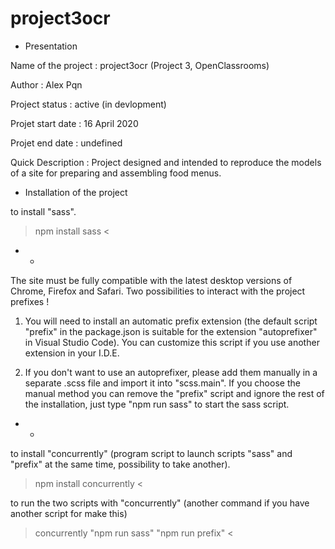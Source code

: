 # project3ocr

* Presentation

Name of the project : project3ocr (Project 3, OpenClassrooms)

Author : Alex Pqn

Project status : active (in devlopment)

Projet start date : 16 April 2020

Projet end date : undefined

Quick Description : Project designed and intended to reproduce the models of a site for preparing and assembling food menus.



* Installation of the project

to install "sass".
> npm install sass <

- -
The site must be fully compatible with the latest desktop versions of Chrome, Firefox and Safari.
Two possibilities to interact with the project prefixes !

1. You will need to install an automatic prefix extension (the default script "prefix" in the package.json is suitable for the extension "autoprefixer" in Visual Studio Code). 
You can customize this script if you use another extension in your I.D.E.

2. If you don't want to use an autoprefixer, please add them manually in a separate .scss file and import it into "scss.main". 
If you choose the manual method you can remove the "prefix" script and ignore the rest of the installation, just type "npm run sass" to start the sass script.
- -

to install "concurrently" (program script to launch scripts "sass" and "prefix" at the same time, possibility to take another).
> npm install concurrently <

to run the two scripts with "concurrently" (another command if you have another script for make this)
> concurrently "npm run sass" "npm run prefix" <
